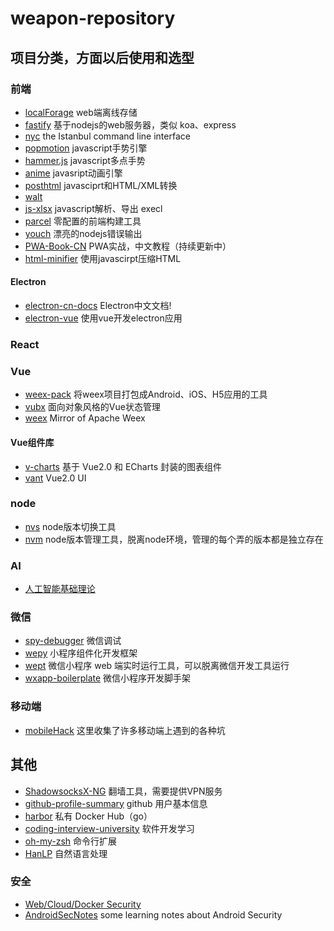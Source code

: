 # weapon-repository
## 项目分类，方面以后使用和选型
### 前端
- [localForage](https://github.com/localForage/localForage) web端离线存储
- [fastify](https://github.com/fastify/fastify) 基于nodejs的web服务器，类似 koa、express
- [nyc](https://github.com/istanbuljs/nyc/) the Istanbul command line interface
- [popmotion](https://github.com/Popmotion/popmotion/) javascript手势引擎
- [hammer.js](http://note.youdao.com/) javascript多点手势
- [anime](https://github.com/juliangarnier/anime/) javasript动画引擎
- [posthtml](https://github.com/posthtml/posthtml/) javasciprt和HTML/XML转换
- [walt](https://github.com/ballercat/walt/)
- [js-xlsx](https://github.com/SheetJS/js-xlsx/) javascript解析、导出 execl
- [parcel](https://github.com/parcel-bundler/parcel/) 零配置的前端构建工具
- [youch](https://github.com/poppinss/youch/) 漂亮的nodejs错误输出
- [PWA-Book-CN](https://github.com/SangKa/PWA-Book-CN/) PWA实战，中文教程（持续更新中）
- [html-minifier](https://github.com/kangax/html-minifier/) 使用javascirpt压缩HTML

#### Electron
- [electron-cn-docs](https://github.com/amhoho/electron-cn-docs/) Electron中文文档! 
- [electron-vue](https://github.com/SimulatedGREG/electron-vue/) 使用vue开发electron应用

### React


### Vue
- [weex-pack](https://github.com/weexteam/weex-pack/) 将weex项目打包成Android、iOS、H5应用的工具
- [vubx](https://github.com/zetaplus006/vubx/) 面向对象风格的Vue状态管理
- [weex](https://github.com/apache/incubator-weex/) Mirror of Apache Weex

#### Vue组件库
- [v-charts](https://github.com/ElemeFE/v-charts) 基于 Vue2.0 和 ECharts 封装的图表组件
- [vant](https://github.com/youzan/vant/) Vue2.0 UI

### node
- [nvs](https://github.com/jasongin/nvs) node版本切换工具
- [nvm](https://github.com/creationix/nvm) node版本管理工具，脱离node环境，管理的每个弄的版本都是独立存在

### AI
- [人工智能基础理论](https://github.com/KeKe-Li/tutorial)

### 微信
- [spy-debugger](https://github.com/wuchangming/spy-debugger/) 微信调试
- [wepy](https://github.com/Tencent/wepy/) 小程序组件化开发框架
- [wept](https://github.com/chemzqm/wept) 微信小程序 web 端实时运行工具，可以脱离微信开发工具运行
- [wxapp-boilerplate](https://github.com/ihahoo/wxapp-boilerplate) 微信小程序开发脚手架

### 移动端
- [mobileHack](https://github.com/RubyLouvre/mobileHack/) 这里收集了许多移动端上遇到的各种坑

## 其他
- [ShadowsocksX-NG](https://github.com/shadowsocks/ShadowsocksX-NG) 翻墙工具，需要提供VPN服务
- [github-profile-summary](https://github.com/tipsy/github-profile-summary/) github 用户基本信息
- [harbor](https://github.com/vmware/harbor/)  私有 Docker Hub（go）
- [coding-interview-university](https://github.com/jwasham/coding-interview-university/) 软件开发学习
- [oh-my-zsh](https://github.com/robbyrussell/oh-my-zsh/) 命令行扩展
- [HanLP](https://github.com/hankcs/HanLP/) 自然语言处理

### 安全
- [Web/Cloud/Docker Security](https://github.com/JnuSimba/MiscSecNotes/)
- [AndroidSecNotes](https://github.com/JnuSimba/AndroidSecNotes/) some learning notes about Android Security
